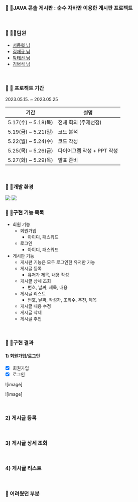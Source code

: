### :small_orange_diamond: 📢JAVA 콘솔 게시판 : 순수 자바만 이용한 게시판 프로젝트

<br>

### :small_orange_diamond: 🙋‍♂️팀원

  - <a href="https://github.com/rkepdls" target="_blank">서동혁 님</a>
  - <a href="https://github.com/Kjaegyu" target="_blank">김재규 님</a>                                    
  - <a href="https://github.com/Parktaesunkr" target="_blank">박태선 님</a>
  - <a href="https://github.com/byeongseokim" target="_blank">김병석 님</a> 
<br>

### :small_orange_diamond: 📆 프로젝트 기간

2023.05.15. ~ 2023.05.25

| 기간                | 설명                                                         |
| ------------------- | ------------------------------------------------------------|
| 5.17(수) ~ 5.18(목) | 전체 회의 (주제선정)                                          |
| 5.19(금) ~ 5.21(일) | 코드 분석                                                    |
| 5.22(월) ~ 5.24(수) | 코드 작성                                                    |
| 5.25(목) ~ 5.26(금) | 다이어그램 작성 + PPT 작성                                    |
| 5.27(화) ~ 5.29(목) | 발표 준비                                                    |

<br>

### :small_orange_diamond: 📍개발 환경
<img src="https://img.shields.io/badge/JAVA-007396?style=flat&logo=openjdk&logoColor=white">
<img src="https://img.shields.io/badge/Eclipse IDE-7952B3?style=flat&logo=Eclipse IDE&logoColor=2c2255"/>
<br>

### :small_orange_diamond: 🥁구현 기능 목록
* 회원 기능
  - 회원가입
     + 아이디, 패스워드
  - 로그인
     + 아이디, 패스워드
* 게시판 기능
  - 게시판 기능은 모두 로그인한 유저만 가능
  - 게시글 등록
     + 유저가 제목, 내용 작성
  - 게시글 상세 조회
    + 번호, 날짜, 제목, 내용
  - 게시글 리스트
    + 번호, 날짜, 작성자, 조회수, 추천, 제목
  - 게시글 내용 수정
  - 게시글 삭제
  - 게시글 추천
<br>

### :small_orange_diamond: 🎯구현 결과
#### 1) 회원가입/로그인

- [x] 회원가입
- [x] 로그인

![image]

![image]

<br>

### 2) 게시글 등록

<br>

### 3) 게시글 상세 조회

<br>

### 4) 게시글 리스트

<br>

### :small_orange_diamond: 어려웠던 부분

<br>
